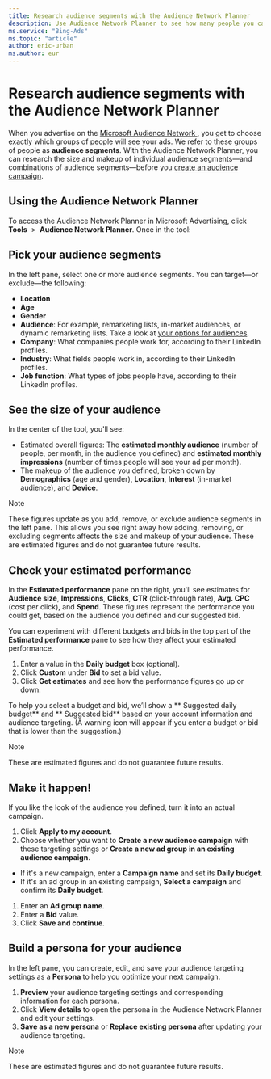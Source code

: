 ```yaml
---
title: Research audience segments with the Audience Network Planner
description: Use Audience Network Planner to see how many people you can reach on the Microsoft Audience Network.
ms.service: "Bing-Ads"
ms.topic: "article"
author: eric-urban
ms.author: eur
---
```


# Research audience segments with the Audience Network Planner

When you advertise on the [			Microsoft Audience Network		](./hlp_BA_CONC_AboutMSAN.md), you get to choose exactly which groups of people will see your ads. We refer to these groups of people as **audience segments**. With the Audience Network Planner, you can research the size and makeup of individual audience segments—and combinations of audience segments—before you [create an audience campaign](./hlp_BA_PROC_CreateAudienceCampaign.md).

## Using the Audience Network Planner

To access the Audience Network Planner in Microsoft Advertising, click **Tools**&nbsp; &gt; &nbsp;**Audience Network Planner**. Once in the tool:

## Pick your audience segments
In the left pane, select one or more audience segments. You can target—or exclude—the following:
- **Location**
- **Age**
- **Gender**
- **Audience**: For example, remarketing lists, in-market audiences, or dynamic remarketing lists. Take a look at [your options for audiences](./hlp_BA_CONC_Audiences_Options.md).
- **Company**: What companies people work for, according to their LinkedIn profiles.
- **Industry**: What fields people work in, according to their LinkedIn profiles.
- **Job function**: What types of jobs people have, according to their LinkedIn profiles.

## See the size of your audience
In the center of the tool, you'll see:
- Estimated overall figures: The **estimated monthly audience** (number of people, per month, in the audience you defined) and **estimated monthly impressions** (number of times people will see your ad per month).
- The makeup of the audience you defined, broken down by **Demographics** (age and gender), **Location**, **Interest** (in-market audience), and **Device**.

> [!NOTE]
> These figures update as you add, remove, or exclude audience segments in the left pane. This allows you see right away how adding, removing, or excluding segments affects the size and makeup of your audience.
> These are estimated figures and do not guarantee future results.

## Check your estimated performance
In the **Estimated performance** pane on the right, you'll see estimates for **Audience size**, **Impressions**, **Clicks**, **CTR** (click-through rate), **Avg. CPC** (cost per click), and **Spend**. These figures represent the performance you could get, based on the audience you defined and our suggested bid.

You can experiment with different budgets and bids in the top part of the **Estimated performance** pane to see how they affect your estimated performance.
1. Enter a value in the **Daily budget** box (optional).
1. Click **Custom** under **Bid** to set a bid value.
1. Click **Get estimates** and see how the performance figures go up or down.

To help you select a budget and bid, we’ll show a ** Suggested daily budget** and ** Suggested bid** based on your account information and audience targeting. (A warning icon will appear if you enter a budget or bid that is lower than the suggestion.)

> [!NOTE]
> These are estimated figures and do not guarantee future results.

## Make it happen!
If you like the look of the audience you defined, turn it into an actual campaign.
1. Click **Apply to my account**.
1. Choose whether you want to **Create a new audience campaign** with these targeting settings or **Create a new ad group in an existing audience campaign**.
  - If it's a new campaign, enter a **Campaign name** and set its **Daily budget**.
  - If it's an ad group in an existing campaign, **Select a campaign** and confirm its **Daily budget**.

1. Enter an **Ad group name**.
1. Enter a **Bid** value.
1. Click **Save and continue**.

## Build a persona for your audience
In the left pane, you can create, edit, and save your audience targeting settings as a **Persona** to help you optimize your next campaign.
1. **Preview** your audience targeting settings and corresponding information for each persona.
1. Click **View details** to open the persona in the Audience Network Planner and edit your settings.
1. **Save as a new persona** or **Replace existing persona** after updating your audience targeting.

> [!NOTE]
> These are estimated figures and do not guarantee future results.


